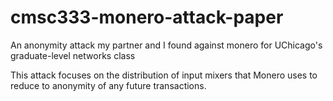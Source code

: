 # cmsc333-monero-attack-paper
An anonymity attack my partner and I found against monero for UChicago's graduate-level networks class

This attack focuses on the distribution of input mixers that Monero uses to reduce to anonymity of any future transactions. 

